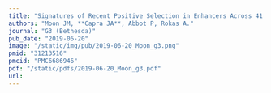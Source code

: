 ```yaml
---
title: "Signatures of Recent Positive Selection in Enhancers Across 41 Human Tissues"
authors: "Moon JM, **Capra JA**, Abbot P, Rokas A."
journal: "G3 (Bethesda)"
pub_date: "2019-06-20"
image: "/static/img/pub/2019-06-20_Moon_g3.png"
pmid: "31213516"
pmcid: "PMC6686946"
pdf: "/static/pdfs/2019-06-20_Moon_g3.pdf"
url: 
---
```


